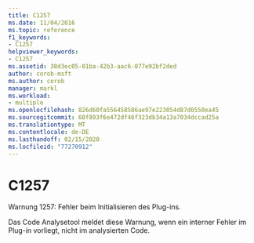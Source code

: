```yaml
---
title: C1257
ms.date: 11/04/2016
ms.topic: reference
f1_keywords:
- C1257
helpviewer_keywords:
- C1257
ms.assetid: 38d3ec05-01ba-42b3-aac6-077e92bf2ded
author: corob-msft
ms.author: corob
manager: markl
ms.workload:
- multiple
ms.openlocfilehash: 826d60fa556458586ae97e223054d87d0550ea45
ms.sourcegitcommit: 68f893f6e472df46f323db34a13a7034dccad25a
ms.translationtype: MT
ms.contentlocale: de-DE
ms.lasthandoff: 02/15/2020
ms.locfileid: "77270912"
---
```

# <a name="c1257"></a>C1257
Warnung 1257: Fehler beim Initialisieren des Plug-ins.

 Das Code Analysetool meldet diese Warnung, wenn ein interner Fehler im Plug-in vorliegt, nicht im analysierten Code.

